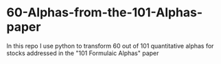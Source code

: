 # 60-Alphas-from-the-101-Alphas-paper
In this repo I use python to transform 60 out of 101 quantitative alphas for stocks addressed in the "101 Formulaic Alphas" paper
